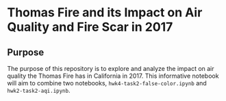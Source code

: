 # Thomas Fire and its Impact on Air Quality and Fire Scar in 2017

## Purpose
The purpose of this repository is to explore and analyze the impact on air quality the Thomas Fire has in California in 2017. This informative notebook will aim to combine two notebooks, `hwk4-task2-false-color.ipynb` and `hwk2-task2-aqi.ipynb`. 
